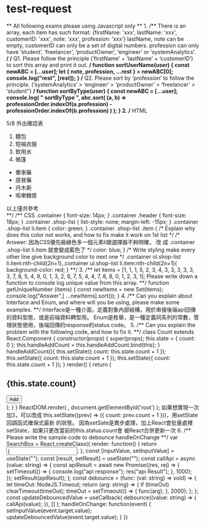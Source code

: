 # test-request
** All following exams please using Javascript only **
1.
/**
There is an array, each item has such format:
{firstName: 'xxx', lastName: 'xxx', customerID: 'xxx', note: 'xxx', 
profession: ‘xxx’}
lastName, note can be empty, customerID can only be a set of digital 
numbers.
profession can only have ‘student’, ‘freelancer’, ‘productOwner’, 
‘engineer’ or ‘systemAnalytics’.
**/
/**
Q1. Please follow the principle (‘firstName’ + ‘lastName’ + ‘customerID’) 
to sort this array and print it out.
**/
function sortUserName(user) {
const newABC = [...user];
 let { note, profession, ...rest } = newABC[0];
 console.log("rest", [rest]);
}
/**
Q2. Please sort by ‘profession’ to follow the principle. 
(‘systemAnalytics’ > ‘engineer’ > ‘productOwner’ > ‘freelancer’ > 
‘student’’)
**/
function sortByType(user) {
const newABC = [...user]; 
 console.log(
 " sortByType ",
 abc.sort(
 (a, b) =>
 professionOrder.indexOf(a.profession) -
 professionOrder.indexOf(b.profession)
 )
 );
}
2.
/** HTML
<div class="container">
<div class="header">5/8 外出確認表</div>
<div class="content">
<ol class="shop-list">
<li class="item">麵包</li>
<li class="item">短袖衣服</li>
<li class="item">飲用水</li>
<li class="item">帳篷</li>
</ol>
<ul class="shop-list">
<li class="item">暈車藥</li>
<li class="item">感冒藥</li>
<li class="item">丹木斯</li>
<li class="item">咳嗽糖漿</li>
</ul>
</div>
<div class="footer">以上僅共參考</div>
</div>
**/
/** CSS
.container {
font-size: 14px;
}
.container .header 
{ font-size: 18px;
}
.container .shop-list 
{ list-style: none; 
margin-left: -15px;
}
.container .shop-list li.item 
{ color: green;
}
.container .shop-list .item {
/* Explain why does this color not works, and how to fix make it work on 
1st list */
/* Answer: 因為CSS優先級綠色多一個元素li跟選擇器不夠明確， 改
成 .container .shop-list li.item 就會變成藍色了 */
color: blue;
}
/* Write styling make every other line give background color to next one */
.container ol.shop-list li.item:nth-child(2n+1),.container ul.shop-list 
li.item:nth-child(2n+1){
 background-color: red;
 }
**/
3.
/**
let items = [1, 1, 1, 5, 2, 3, 4, 3, 3, 3, 3, 3, 3, 7, 8, 5, 4, 9, 0, 1,
3, 2, 6, 7, 5, 4, 4, 7, 8, 8, 0, 1, 2, 3, 1];
Please write down a function to console log unique value from this array.
**/
function getUniqueNumber (items) {
const newItems = new Set(items);
console.log("Answer",[ ...newItems].sort());
}
4.
/** Can you explain about Interface and Enum, and where will you be using, 
please make some examples. **/
Interface是一種介面，定義對象內部結構，用於串接後端api回傳的資料型態，或是前端資料轉型用。
Enum是枚舉，是一種定義同系列的常數，管理狀態使用，後端回傳的response的status code。
5.
/** Can you explain the problem with the following code, and how to fix 
it. **/
class Count extends React.Component 
{ constructor(props) {
super(props);
this.state = { count: 0 };
this.handleAddCount = this.handleAddCount.bind(this);
}
handleAddCount(){
this.setState({ count: this.state.count + 1 }); 
this.setState({ count: this.state.count + 1 }); 
this.setState({ count: this.state.count + 1 });
}
render() 
{ return 
(
<div>
<h2>{this.state.count}</h2>
<button onClick={this.handleAddCount}>Add</button>
</div>
);
}
}
ReactDOM.render(
<Count />, 
document.getElementById('root')
);
如果想實現一次加3，可以改成 this.setState((prev) => ({ count: prev.count + 1 }))，用setState回調函式確保式最新
的狀態。
因為setSate是異步處理，加上React會批量處裡setState，如果只更改當前的this.status.count會
被React合併更新一次
6.
/** Please write the sample code to debounce handleOnChange **/
var SearchBox = 
React.createClass({ render: 
function() {
return <input type="search" name="p" value={ inputValue }
onChange={this.handleOnChange}
/>;
},
const [inputValue, setInputValue] = useState("");
const [result, setResult] = useState("");
const callApi = async (value: string) => {
 const apiResult = await new Promise<string>((res, rej) => {
 setTimeout(() => {
 console.log("api response");
 res("api Result");
 }, 1000);
 });
 setResult(apiResult);
 };
const debounce = (func: (val: string) => void) => {
 let timeOut: NodeJS.Timeout;
 return (arg: string) => {
 if (timeOut) clearTimeout(timeOut);
 timeOut = setTimeout(() => {
 func(arg);
 }, 2000);
 };
 };
 const updateDebouncedValue = useCallback(
 debounce((value: string) => {
 callApi(value);
 }),
 []
 );
handleOnChange: function(event) {
setInputValue(event.target.value);
 updateDebouncedValue(event.target.value);
}
})
